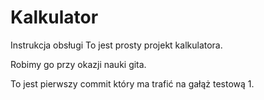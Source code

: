 # Kalkulator
Instrukcja obsługi
To jest prosty projekt kalkulatora.

Robimy go przy okazji nauki gita.

To jest pierwszy commit który ma trafić na gałąż testową 1.